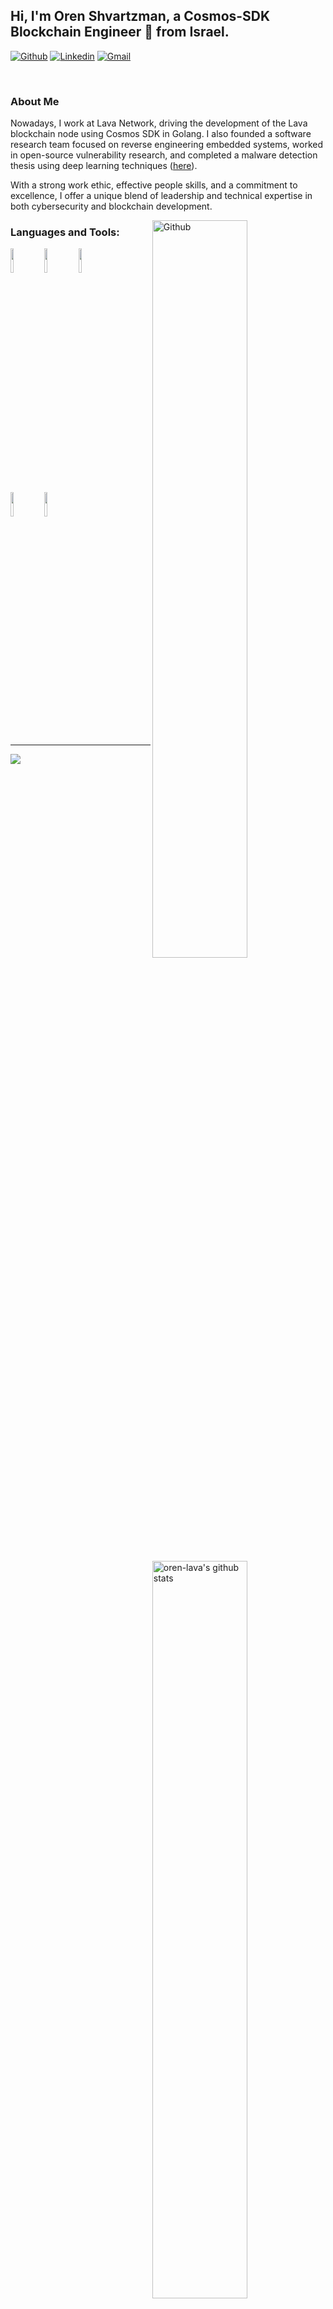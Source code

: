 <!-- Your title -->
## Hi, I'm Oren Shvartzman, a Cosmos-SDK Blockchain Engineer 🚀 from Israel.

<!-- Your badges
You can use the website to generate badges: https://shields.io/
-->

[![Github](https://img.shields.io/badge/-Github-000?style=flat&logo=Github&logoColor=white)](https://github.com/oren-lava)
[![Linkedin](https://img.shields.io/badge/-LinkedIn-blue?style=flat&logo=Linkedin&logoColor=white)](https://linkedin.com/in/oren-shvartzman)
[![Gmail](https://img.shields.io/badge/-Gmail-c14438?style=flat&logo=Gmail&logoColor=white)](mailto:oren.shvartzman@gmail.com)

&nbsp;

<!-- Talking about you -->
### About Me

Nowadays, I work at Lava Network, driving the development of the Lava blockchain node using Cosmos SDK in Golang.
I also founded a software research team focused on reverse engineering embedded systems, worked in open-source vulnerability research, and completed a malware detection thesis using deep learning techniques ([here](https://github.com/orenshva/Characterization-and-Detection-of-Cross-Router-Covert-Channels)).

With a strong work ethic, effective people skills, and a commitment to excellence, I offer a unique blend of leadership and technical expertise in both cybersecurity and blockchain development.

<!-- Any image aligned to the right. Beware the width -->
<img width="55%" align="right" alt="Github" src="https://raw.githubusercontent.com/oren-lava/.github/master/.resources/git-header.svg" />

### Languages and Tools:

<!-- Your github readme stats
You can use this api: https://github.com/anuraghazra/github-readme-stats
-->
<p>
  <a href="https://github.com/lavanet/lava">
    <img width="55%" align="right" alt="oren-lava's github stats" src="https://github-readme-stats.vercel.app/api?username=oren-lava&show_icons=true&hide_border=true" />
  </a>

  <!-- Your languages and tools. Be careful with the alignment. 
  You can use this sites to get logos: https://www.vectorlogo.zone or https://simpleicons.org/
  -->
  <code><img width="10%" src="https://go.dev/blog/go-brand/Go-Logo/SVG/Go-Logo_Blue.svg"></code>
  <code><img width="10%" src="https://cosmos.network/presskit/cosmos-brandmark-dynamic-dark.svg"></code>
  <code><img width="10%" src="https://upload.wikimedia.org/wikipedia/commons/d/df/Wireshark_icon.svg"></code>
  <br />
  <code><img width="10%" src="https://static.miraheze.org/zenithwiki/0/0d/IDAIcon.png"></code>
  <code><img width="10%" src="https://cdn.prod.website-files.com/642c9c8327126062770bfdd0/65a1726ec8c996263e731baa_wordmark-full.png"></code>
</p>

---

<!-- Its main projects -->
<p align="left">
  <a href="https://github.com/orenshva/Characterization-and-Detection-of-Cross-Router-Covert-Channels">
    <img align="center" src="https://github-readme-stats.vercel.app/api/pin/?username=orenshva&repo=Characterization-and-Detection-of-Cross-Router-Covert-Channels" />
</p>
